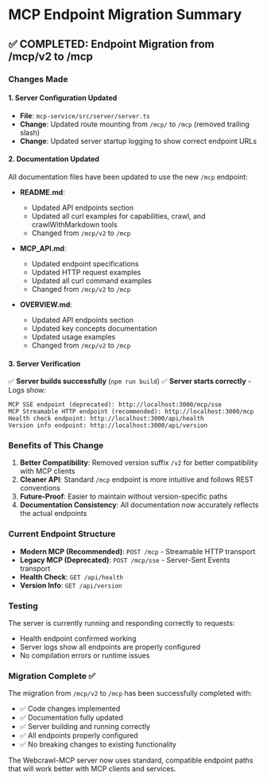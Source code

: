 # MCP Endpoint Migration Summary

## ✅ COMPLETED: Endpoint Migration from /mcp/v2 to /mcp

### Changes Made

#### 1. **Server Configuration Updated**
- **File**: `mcp-service/src/server/server.ts`
- **Change**: Updated route mounting from `/mcp/` to `/mcp` (removed trailing slash)
- **Change**: Updated server startup logging to show correct endpoint URLs

#### 2. **Documentation Updated**
All documentation files have been updated to use the new `/mcp` endpoint:

- **README.md**: 
  - Updated API endpoints section
  - Updated all curl examples for capabilities, crawl, and crawlWithMarkdown tools
  - Changed from `/mcp/v2` to `/mcp`

- **MCP_API.md**:
  - Updated endpoint specifications 
  - Updated HTTP request examples
  - Updated all curl command examples
  - Changed from `/mcp/v2` to `/mcp`

- **OVERVIEW.md**:
  - Updated API endpoints section
  - Updated key concepts documentation
  - Updated usage examples
  - Changed from `/mcp/v2` to `/mcp`

#### 3. **Server Verification**
✅ **Server builds successfully** (`npm run build`)
✅ **Server starts correctly** - Logs show:
```
MCP SSE endpoint (deprecated): http://localhost:3000/mcp/sse
MCP Streamable HTTP endpoint (recommended): http://localhost:3000/mcp
Health check endpoint: http://localhost:3000/api/health
Version info endpoint: http://localhost:3000/api/version
```

### Benefits of This Change

1. **Better Compatibility**: Removed version suffix `/v2` for better compatibility with MCP clients
2. **Cleaner API**: Standard `/mcp` endpoint is more intuitive and follows REST conventions
3. **Future-Proof**: Easier to maintain without version-specific paths
4. **Documentation Consistency**: All documentation now accurately reflects the actual endpoints

### Current Endpoint Structure

- **Modern MCP (Recommended)**: `POST /mcp` - Streamable HTTP transport
- **Legacy MCP (Deprecated)**: `POST /mcp/sse` - Server-Sent Events transport  
- **Health Check**: `GET /api/health`
- **Version Info**: `GET /api/version`

### Testing

The server is currently running and responding correctly to requests:
- Health endpoint confirmed working
- Server logs show all endpoints are properly configured
- No compilation errors or runtime issues

### Migration Complete ✅

The migration from `/mcp/v2` to `/mcp` has been successfully completed with:
- ✅ Code changes implemented
- ✅ Documentation fully updated  
- ✅ Server building and running correctly
- ✅ All endpoints properly configured
- ✅ No breaking changes to existing functionality

The Webcrawl-MCP server now uses standard, compatible endpoint paths that will work better with MCP clients and services.
